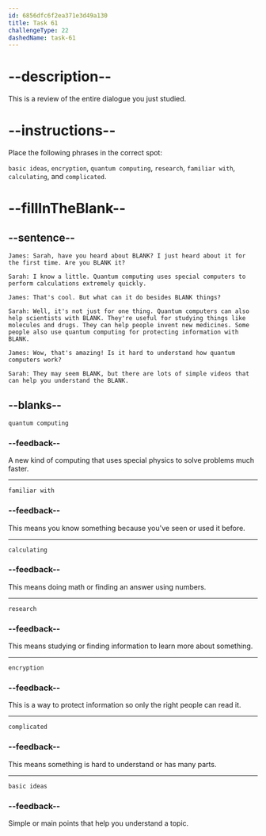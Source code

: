 ```yaml
---
id: 6856dfc6f2ea371e3d49a130
title: Task 61
challengeType: 22
dashedName: task-61
---
```


<!-- REVIEW -->

# --description--

This is a review of the entire dialogue you just studied.

# --instructions--

Place the following phrases in the correct spot:

`basic ideas`, `encryption`, `quantum computing`, `research`, `familiar with`, `calculating`, and `complicated`.

# --fillInTheBlank--

## --sentence--

`James: Sarah, have you heard about BLANK? I just heard about it for the first time. Are you BLANK it?`

`Sarah: I know a little. Quantum computing uses special computers to perform calculations extremely quickly.`

`James: That's cool. But what can it do besides BLANK things?`

`Sarah: Well, it's not just for one thing. Quantum computers can also help scientists with BLANK. They're useful for studying things like molecules and drugs. They can help people invent new medicines. Some people also use quantum computing for protecting information with BLANK.`

`James: Wow, that's amazing! Is it hard to understand how quantum computers work?`

`Sarah: They may seem BLANK, but there are lots of simple videos that can help you understand the BLANK.`

## --blanks--

`quantum computing`

### --feedback--

A new kind of computing that uses special physics to solve problems much faster.

---

`familiar with`

### --feedback--

This means you know something because you've seen or used it before.

---

`calculating`

### --feedback--

This means doing math or finding an answer using numbers.

---

`research`

### --feedback--

This means studying or finding information to learn more about something.

---

`encryption`

### --feedback--

This is a way to protect information so only the right people can read it.

---

`complicated`

### --feedback--

This means something is hard to understand or has many parts.

---

`basic ideas`

### --feedback--

Simple or main points that help you understand a topic.
